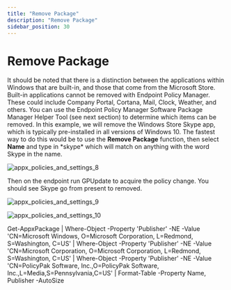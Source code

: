 ```yaml
---
title: "Remove Package"
description: "Remove Package"
sidebar_position: 30
---
```


# Remove Package

It should be noted that there is a distinction between the applications within Windows that are
built-in, and those that come from the Microsoft Store. Built-in applications cannot be removed with
Endpoint Policy Manager. These could include Company Portal, Cortana, Mail, Clock, Weather, and
others. You can use the Endpoint Policy Manager Software Package Manager Helper Tool (see next
section) to determine which items can be removed. In this example, we will remove the Windows Store
Skype app, which is typically pre-installed in all versions of Windows 10. The fastest way to do
this would be to use the **Remove Package** function, then select **Name** and type in \*skype\*
which will match on anything with the word Skype in the name.

![appx_policies_and_settings_8](/images/endpointpolicymanager/softwarepackage/appx/appx_policies_and_settings_8.webp)

Then on the endpoint run GPUpdate to acquire the policy change. You should see Skype go from present
to removed.

![appx_policies_and_settings_9](/images/endpointpolicymanager/softwarepackage/appx/appx_policies_and_settings_9.webp)

![appx_policies_and_settings_10](/images/endpointpolicymanager/softwarepackage/appx/appx_policies_and_settings_10.webp)

Get-AppxPackage | Where-Object -Property 'Publisher' -NE -Value 'CN=Microsoft Windows, O=Microsoft
Corporation, L=Redmond, S=Washington, C=US' | Where-Object -Property 'Publisher' -NE -Value
'CN=Microsoft Corporation, O=Microsoft Corporation, L=Redmond, S=Washington, C=US' | Where-Object
-Property 'Publisher' -NE -Value 'CN=PolicyPak Software, Inc.,O=PolicyPak Software,
Inc.,L=Media,S=Pennsylvania,C=US' | Format-Table -Property Name, Publisher -AutoSize
